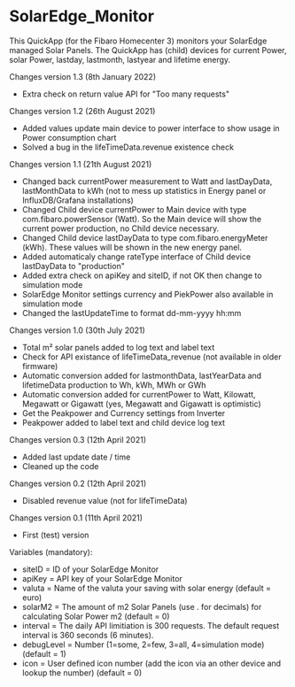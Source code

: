 # SolarEdge_Monitor
This QuickApp (for the Fibaro Homecenter 3) monitors your SolarEdge managed Solar Panels. The QuickApp has (child) devices for current Power, solar Power, lastday, lastmonth, lastyear and lifetime energy. 

Changes version 1.3 (8th January 2022)
- Extra check on return value API for "Too many requests"

Changes version 1.2 (26th August 2021)
- Added values update main device to power interface to show usage in Power consumption chart
- Solved a bug in the lifeTimeData.revenue existence check

Changes version 1.1 (21th August 2021)
- Changed back currentPower measurement to Watt and lastDayData, lastMonthData to kWh (not to mess up statistics in Energy panel or InfluxDB/Grafana installations)
- Changed Child device currentPower to Main device with type com.fibaro.powerSensor (Watt). So the Main device will show the current power production, no Child device necessary. 
- Changed Child device lastDayData to type com.fibaro.energyMeter (kWh). These values will be shown in the new energy panel. 
- Added automaticaly change rateType interface of Child device lastDayData to "production"
- Added extra check on apiKey and siteID, if not OK then change to simulation mode
- SolarEdge Monitor settings currency and PiekPower also available in simulation mode
- Changed the lastUpdateTime to format dd-mm-yyyy hh:mm 

Changes version 1.0 (30th July 2021)
- Total m² solar panels added to log text and label text
- Check for API existance of lifeTimeData_revenue (not available in older firmware)
- Automatic conversion added for lastmonthData, lastYearData and lifetimeData production to Wh, kWh, MWh or GWh
- Automatic conversion added for currentPower to Watt, Kilowatt, Megawatt or Gigawatt (yes, Megawatt and Gigawatt is optimistic)
- Get the Peakpower and Currency settings from Inverter
- Peakpower added to label text and child device log text

Changes version 0.3 (12th April 2021)
- Added last update date / time
- Cleaned up the code

Changes version 0.2 (12th April 2021)
- Disabled revenue value (not for lifeTimeData)

Changes version 0.1 (11th April 2021)
- First (test) version


Variables (mandatory): 
- siteID = ID of your SolarEdge Monitor
- apiKey = API key of your SolarEdge Monitor
- valuta = Name of the valuta your saving with solar energy (default = euro)
- solarM2 = The amount of m2 Solar Panels (use . for decimals) for calculating Solar Power m2 (default = 0)
- interval = The daily API limitiation is 300 requests. The default request interval is 360 seconds (6 minutes).
- debugLevel = Number (1=some, 2=few, 3=all, 4=simulation mode) (default = 1)
- icon = User defined icon number (add the icon via an other device and lookup the number) (default = 0)
